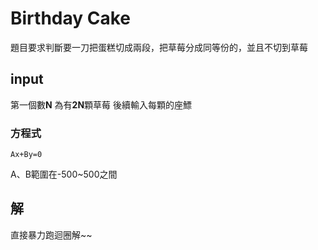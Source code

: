 # Birthday Cake

題目要求判斷要一刀把蛋糕切成兩段，把草莓分成同等份的，並且不切到草莓

## input

第一個數**N** 為有**2N**顆草莓 後續輸入每顆的座鰾
### 方程式
    Ax+By=0 
A、B範圍在-500~500之間


## 解

直接暴力跑迴圈解~~